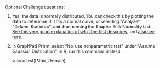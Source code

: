 Optional Challenge questions:
1) Yes, the data is normally distributed.  You can check this by plotting the data to determine if it fits a normal curve, or selecting "Analyze", "Column Statistics", and then running the Shapiro-Wilk Normality test.
[See this very good explanation of what the test describes](https://www.graphpad.com/guides/prism/7/statistics/index.htm?stat_howto_columnstatistics.htm), and [also see here](https://www.graphpad.com/guides/prism/7/statistics/index.htm?).
2) In GraphPad Prism, select "No, use nonparametric test" under "Assume Gaussian Distribution".  In R, run this command instead:

    wilcox.test(t$Male,t$Female)
